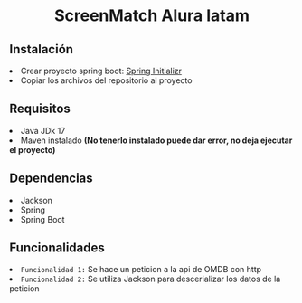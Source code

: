 <h1 align="center"> ScreenMatch Alura latam</h1>
<h2>Instalación</h2>
<li>Crear proyecto spring boot: <a href="https://start.spring.io/">Spring Initializr</a></li>
<li>Copiar los archivos del repositorio al proyecto</li>
<h2>Requisitos</h2>
<li>Java JDk 17</li>
<li>Maven instalado <strong>(No tenerlo instalado puede dar error, no deja ejecutar el proyecto)</strong></li>
<h2>Dependencias</h2>
<li>Jackson</li>
<li>Spring</li>
<li>Spring Boot</li>
<h2>Funcionalidades</h2>
<li><code>Funcionalidad 1:</code> Se hace un peticion a la api de OMDB con http</li>
<li><code>Funcionalidad 2:</code> Se utiliza Jackson para descerializar los datos de la peticion</li>
